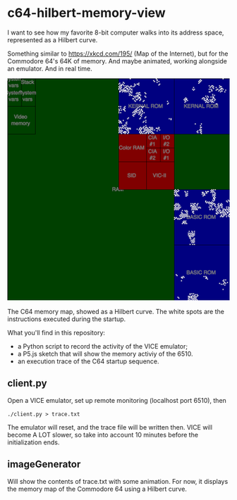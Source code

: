 # c64-hilbert-memory-view
I want to see how my favorite 8-bit computer walks into its address space, represented as a Hilbert curve.

Something similar to https://xkcd.com/195/ (Map of the Internet), but for the Commodore 64's 64K of memory. And maybe animated, working alongside an emulator. And in real time.

![The C64 memory map, showed as a Hilbert curve](/imageGenerator/example_map.png?raw=true)

The C64 memory map, showed as a Hilbert curve. The white spots are the instructions executed during the startup.




What you'll find in this repository:

* a Python script to record the activity of the VICE emulator;
* a P5.js sketch that will show the memory activiy of the 6510.
* an execution trace of the C64 startup sequence.

## client.py

Open a VICE emulator, set up remote monitoring (localhost port 6510), then

    ./client.py > trace.txt

The emulator will reset, and the trace file will be written then. VICE will become A LOT slower, so take into account 10 minutes before the initialization ends.


## imageGenerator

Will show the contents of trace.txt with some animation.
For now, it displays the memory map of the Commodore 64 using a Hilbert curve.
